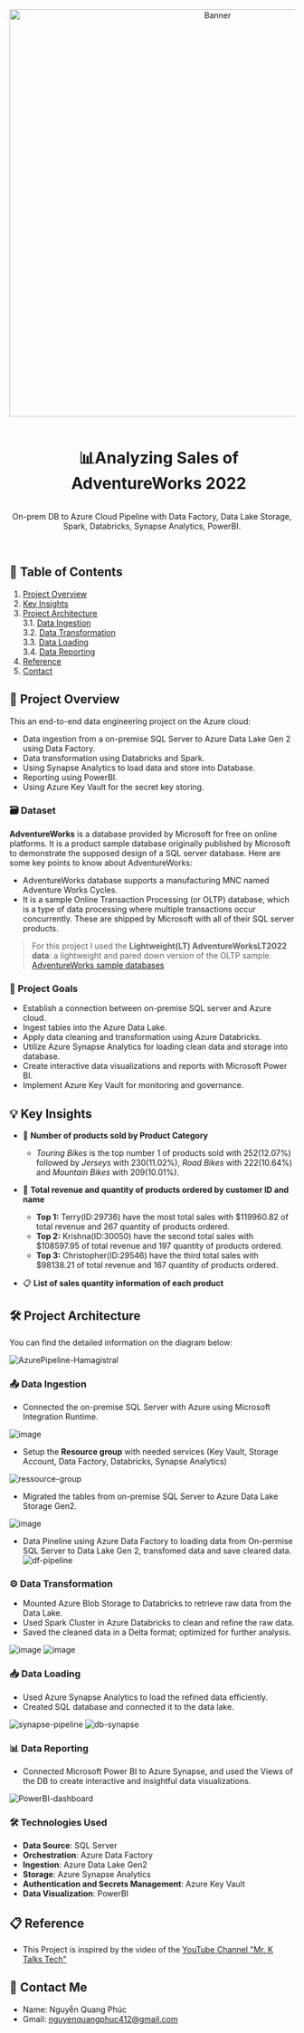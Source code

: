 <div align="center">
  <a href="#">
    <img src="powerbi/SalesDashboard.png/" alt="Banner" width="720">
  </a>

  <div id="user-content-toc">
    <ul>
      <summary><h1 style="display: inline-block;">📊Analyzing Sales of AdventureWorks 2022</h1></summary>
    </ul>
  </div>
  
  <p>On-prem DB to Azure Cloud Pipeline with Data Factory, Data Lake Storage, Spark, Databricks, Synapse Analytics, PowerBI.</p>
</div>
<br>

## 📑 Table of Contents
1. [Project Overview](#introduction)
2. [Key Insights](#key-insights)
3. [Project Architecture](#project-architecture)  
  3.1. [Data Ingestion](#data-ingestion)  
  3.2. [Data Transformation](#data-transformation)  
  3.3. [Data Loading](#data-loading)  
  3.4. [Data Reporting](#data-reporting)
4. [Reference](#reference)
5. [Contact](#contact)

<a name="introduction"></a>
## 🔬 Project Overview 

This an end-to-end data engineering project on the Azure cloud:
- Data ingestion from a on-premise SQL Server to Azure Data Lake Gen 2 using Data Factory.
- Data transformation using Databricks and Spark.
- Using Synapse Analytics to load data and store into Database.
- Reporting using PowerBI. 
- Using Azure Key Vault for the secret key storing.

### 🗃️ Dataset

**AdventureWorks** is a database provided by Microsoft for free on online platforms. It is a product sample database originally published by Microsoft to demonstrate the supposed design of a SQL server database. Here are some key points to know about AdventureWorks:

- AdventureWorks database supports a manufacturing MNC named Adventure Works Cycles.
- It is a sample Online Transaction Processing (or OLTP) database, which is a type of data processing where multiple transactions occur concurrently. These are shipped by Microsoft with all of their SQL server products.

> For this project I used the **Lightweight(LT) AdventureWorksLT2022 data**: a lightweight and pared down version of the OLTP sample.
<a href="https://learn.microsoft.com/en-us/sql/samples/adventureworks-install-configure?view=sql-server-ver16&tabs=ssms" target="_blank">AdventureWorks sample databases</a>


### 🎯 Project Goals

- Establish a connection between on-premise SQL server and Azure cloud.
- Ingest tables into the Azure Data Lake.
- Apply data cleaning and transformation using Azure Databricks.
- Utilize Azure Synapse Analytics for loading clean data and storage into database.
- Create interactive data visualizations and reports with Microsoft Power BI.
- Implement Azure Key Vault for monitoring and governance.

<a name="key-insights"></a>
## 💡 Key Insights

- 🛒 **Number of products sold by Product Category**
  - *Touring Bikes* is the top number 1 of products sold with 252(12.07%) followed by *Jerseys* with 230(11.02%), *Road Bikes* with 222(10.64%) and *Mountain Bikes* with 209(10.01%).
 
- 💸 **Total revenue and quantity of products ordered by customer ID and name**
  - **Top 1:** Terry(ID:29736) have the most total sales with $119960.82 of total revenue and 267 quantity of products ordered.
  - **Top 2:** Krishna(ID:30050) have the second total sales with $108597.95 of total revenue and 197 quantity of products ordered.
  - **Top 3:** Christopher(ID:29546) have the third total sales with $98138.21 of total revenue and 167 quantity of products ordered.

- 📋 **List of sales quantity information of each product** 

<a name="project-architecture"></a>
## 🛠️ Project Architecture

You can find the detailed information on the diagram below:

![AzurePipeline-Hamagistral](image/ProjectArchitecture.png)

<a name="data-ingestion"></a>
### 📤 Data Ingestion
- Connected the on-premise SQL Server with Azure using Microsoft Integration Runtime.

![image](image/MicrosoftIntegrationRuntime.png)

- Setup the **Resource group** with needed services (Key Vault, Storage Account, Data Factory, Databricks, Synapse Analytics)

![ressource-group](image/ResourceGroup.png)

- Migrated the tables from on-premise SQL Server to Azure Data Lake Storage Gen2.

![image](image/AzureDataLakeStorageGen2.png)

- Data Pineline using Azure Data Factory to loading data from On-permise SQL Server to Data Lake Gen 2, transfomed data and save cleared data.
![df-pipeline](image/DataPinelineADF.png)

<a name="data-transformation"></a>
### ⚙️ Data Transformation
- Mounted Azure Blob Storage to Databricks to retrieve raw data from the Data Lake.
- Used Spark Cluster in Azure Databricks to clean and refine the raw data.
- Saved the cleaned data in a Delta format; optimized for further analysis.

![image](image/DataTransformRawDataToTransformData.png)
![image](image/DataTransformTransformedDataToFinalData.png)

<a name="data-loading"></a>
### 📥 Data Loading
- Used Azure Synapse Analytics to load the refined data efficiently.
- Created SQL database and connected it to the data lake.

![synapse-pipeline](image/DataLoadingASynA.png)
![db-synapse](image/DatabaseViews.png)

<a name="data-reporting"></a>
### 📊 Data Reporting
- Connected Microsoft Power BI to Azure Synapse, and used the Views of the DB to create interactive and insightful data visualizations.

![PowerBI-dashboard](powerbi/SalesDashboard.png)

### 🛠️ Technologies Used

- **Data Source**: SQL Server
- **Orchestration**: Azure Data Factory
- **Ingestion**: Azure Data Lake Gen2
- **Storage**: Azure Synapse Analytics
- **Authentication and Secrets Management**: Azure Key Vault
- **Data Visualization**: PowerBI

<a name="reference"></a>
## 📋 Reference

- This Project is inspired by the video of the [YouTube Channel "Mr. K Talks Tech"](https://www.youtube.com/watch?v=iQ41WqhHglk)  

<a name="contact"></a>
## 📨 Contact Me

- Name: Nguyễn Quang Phúc
- Gmail: nguyenquangphuc412@gmail.com